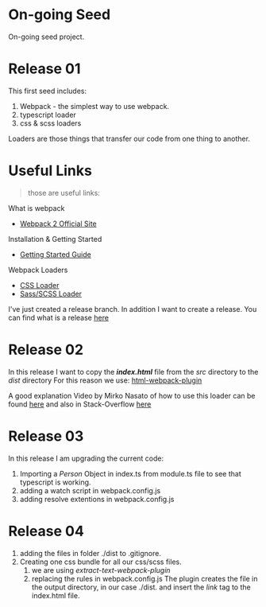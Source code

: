 On-going Seed
===================
On-going seed project.

# Release 01
This first seed includes:

 1. Webpack - the simplest way to use webpack.
 2. typescript loader
 3. css & scss loaders

Loaders are those things that transfer our code from one thing to another.

# Useful Links

> those are useful links:

What is webpack
  - [Webpack 2 Official Site](https://webpack.js.org/)

Installation & Getting Started
  - [Getting Started Guide](https://webpack.js.org/guides/getting-started/)

Webpack Loaders
  - [CSS Loader](https://webpack.js.org/guides/asset-management/)
  - [Sass/SCSS Loader](https://webpack.js.org/loaders/sass-loader/)

I've just created a release branch. In addition I want to create a release.
You can find what is a release [here](https://help.github.com/articles/creating-releases/)

Release 02
==========
In this release I want to copy the ***index.html*** file from the *src* directory to the *dist* directory
For this reason we use: [html-webpack-plugin](https://github.com/jantimon/html-webpack-plugin)

A good explanation Video by Mirko Nasato of how to use this loader can be found [here](https://www.youtube.com/watch?v=lPhZW8ZyUA4&list=PLgGUMhSgtxJyIQ4vI3BzlCzZLHL79Ew6p&index=5) and also in Stack-Overflow [here](https://stackoverflow.com/questions/32155154/webpack-config-how-to-just-copy-the-index-html-to-the-dist-folder/34925111)

Release 03
=========
In this release I am upgrading the current code:

 1. Importing a *Person* Object in index.ts from module.ts file to see that typescript is working.
 2. adding a watch script in webpack.config.js
 3. adding resolve extentions in webpack.config.js

Release 04
==========

 1. adding the files in folder  ./dist to .gitignore.
 2. Creating one css bundle for all our css/scss files.
	 1. we are using *extract-text-webpack-plugin*
	 2. replacing the rules in webpack.config.js
The plugin creates the file in the output directory, in our case ./dist. and insert the *link* tag to the index.html file.
